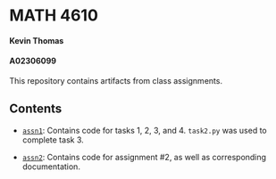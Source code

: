 # MATH 4610
#### Kevin Thomas
#### A02306099

This repository contains artifacts from class assignments.

## Contents

- [`assn1`](github.com/kev-thomas/cs4610/blob/master/assn1/README.md): Contains code for tasks 1, 2, 3, and 4. `task2.py` was used to complete task 3.

- [`assn2`](github.com/kev-thomas/cs4610/blob/master/assn2/README.md): Contains code for assignment #2, as well as corresponding documentation.

